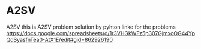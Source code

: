 # A2SV 
A2SV
this is A2SV problem solution by pyhton 
linke for the problems https://docs.google.com/spreadsheets/d/1r3VHGkWFz5p307GjmxoOG44YpQdSyasfnTea0-AtX1E/edit#gid=862926190
